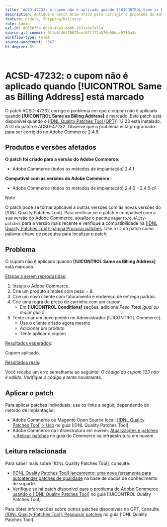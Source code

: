 ```yaml
---
title: 'ACSD-47232: o cupom não é aplicado quando [!UICONTROL Same as Billing Address] está marcado'
description: Aplique o patch ACSD-47232 para corrigir o problema do Adobe Commerce em que o cupom não é aplicado quando [!UICONTROL Same as Billing Address] está marcado.
feature: Orders, Shipping/Delivery
role: Admin
exl-id: d8050f6e-00a9-4aa3-bb8b-1631e0e7a714
source-git-commit: 011a6f46f76029eaf67f172b576e58dac9710a3d
workflow-type: tm+mt
source-wordcount: '367'
ht-degree: 0%

---
```


# ACSD-47232: o cupom não é aplicado quando [!UICONTROL Same as Billing Address] está marcado

O patch ACSD-47232 corrige o problema em que o cupom não é aplicado quando **[!UICONTROL Same as Billing Address]** é marcado. Este patch está disponível quando o [[!DNL Quality Patches Tool (QPT)]](https://experienceleague.adobe.com/en/docs/commerce-operations/tools/quality-patches-tool/quality-patches-tool-to-self-serve-quality-patches) 1.1.23 está instalado. A ID do patch é ACSD-47232. Observe que o problema está programado para ser corrigido no Adobe Commerce 2.4.6.

## Produtos e versões afetados

**O patch foi criado para a versão do Adobe Commerce:**

* Adobe Commerce (todos os métodos de implantação) 2.4.1

**Compatível com as versões do Adobe Commerce:**

* Adobe Commerce (todos os métodos de implantação) 2.4.0 - 2.4.5-p1

>[!NOTE]
>
>O patch pode se tornar aplicável a outras versões com as novas versões do [!DNL Quality Patches Tool]. Para verificar se o patch é compatível com a sua versão do Adobe Commerce, atualize o pacote `magento/quality-patches` para a versão mais recente e verifique a compatibilidade na [[!DNL Quality Patches Tool]: página Procurar patches](https://experienceleague.adobe.com/tools/commerce-quality-patches/index.html). Use a ID do patch como palavra-chave de pesquisa para localizar o patch.

## Problema

O cupom não é aplicado quando **[!UICONTROL Same as Billing Address]** está marcado.

<u>Etapas a serem reproduzidas</u>:

1. Instale o Adobe Commerce.
1. Crie um produto simples com peso = *8*.
1. Crie um novo cliente com faturamento e endereço de entrega padrão.
1. Crie uma regra de preço de carrinho com um cupom.
   * Em **[!UICONTROL Conditions]** seções, adicione *Peso Total igual ou maior que 5*
1. Tente criar um novo pedido no Administrador [!UICONTROL Commerce].
   * Use o cliente criado agora mesmo
   * Adicionar um produto
   * Tente aplicar o cupom

<u>Resultados esperados</u>:

Cupom aplicado.

<u>Resultados reais</u>:

Você recebe um erro semelhante ao seguinte: *O código do cupom 123 não é válido. Verifique o código e tente novamente.*

## Aplicar o patch

Para aplicar patches individuais, use os links a seguir, dependendo do método de implantação:

* Adobe Commerce ou Magento Open Source local: [[!DNL Quality Patches Tool] > Uso](/help/tools/quality-patches-tool/usage.md) no guia [!DNL Quality Patches Tool].
* Adobe Commerce na infraestrutura em nuvem: [Atualizações e patches > Aplicar patches](https://experienceleague.adobe.com/docs/commerce-cloud-service/user-guide/develop/upgrade/apply-patches.html) no guia do Commerce na infraestrutura em nuvem.

## Leitura relacionada

Para saber mais sobre [!DNL Quality Patches Tool], consulte:

* [[!DNL Quality Patches Tool] lançamento: uma nova ferramenta para autoatender patches de qualidade](https://experienceleague.adobe.com/en/docs/commerce-operations/tools/quality-patches-tool/quality-patches-tool-to-self-serve-quality-patches) na base de dados de conhecimento de suporte.
* [Verifique se há patch disponível para o problema do Adobe Commerce usando o  [!DNL Quality Patches Tool]](/help/tools/quality-patches-tool/patches-available-in-qpt/check-patch-for-magento-issue-with-magento-quality-patches.md) no guia [!UICONTROL Quality Patches Tool].


Para obter informações sobre outros patches disponíveis no QPT, consulte [[!DNL Quality Patches Tool]: Pesquisar patches](https://experienceleague.adobe.com/tools/commerce-quality-patches/index.html) no guia [!DNL Quality Patches Tool].
